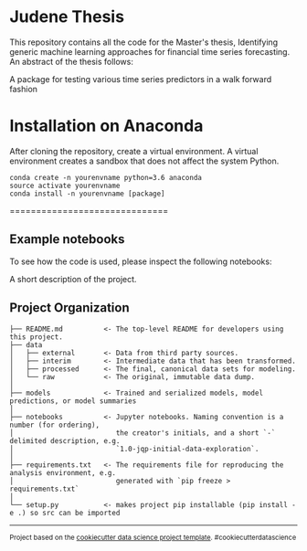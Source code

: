 # Judene Thesis
This repository contains all the code for the Master's thesis, Identifying generic machine learning approaches for financial time series forecasting. An abstract of the thesis follows:

A package for testing various time series predictors in a walk forward fashion

# Installation on Anaconda
After cloning the repository, create a virtual environment.
A virtual environment creates a sandbox that does not affect the system Python.
```
conda create -n yourenvname python=3.6 anaconda
source activate yourenvname
conda install -n yourenvname [package]
```
==============================
 
Example notebooks
-------------------
To see how the code is used, please inspect the following notebooks:

A short description of the project.

Project Organization
------------

    ├── README.md          <- The top-level README for developers using this project.
    ├── data
    │   ├── external       <- Data from third party sources.
    │   ├── interim        <- Intermediate data that has been transformed.
    │   ├── processed      <- The final, canonical data sets for modeling.
    │   └── raw            <- The original, immutable data dump.
    │
    ├── models             <- Trained and serialized models, model predictions, or model summaries
    │
    ├── notebooks          <- Jupyter notebooks. Naming convention is a number (for ordering),
    │                         the creator's initials, and a short `-` delimited description, e.g.
    │                         `1.0-jqp-initial-data-exploration`.
    │
    ├── requirements.txt   <- The requirements file for reproducing the analysis environment, e.g.
    │                         generated with `pip freeze > requirements.txt`
    │
    └── setup.py           <- makes project pip installable (pip install -e .) so src can be imported


--------

<p><small>Project based on the <a target="_blank" href="https://drivendata.github.io/cookiecutter-data-science/">cookiecutter data science project template</a>. #cookiecutterdatascience</small></p>
